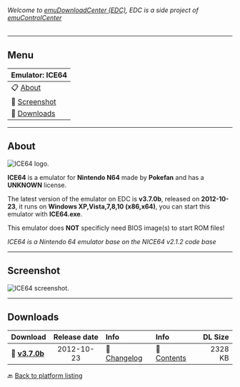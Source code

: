 ###### Welcome to [emuDownloadCenter (EDC)](https://github.com/PhoenixInteractiveNL/emuDownloadCenter/wiki/), EDC is a side project of [emuControlCenter](https://github.com/PhoenixInteractiveNL/emuControlCenter/wiki/)
***
## Menu
| **Emulator: ICE64** |
|:---------|
| :clipboard: [About](#about) |
| :sunrise: [Screenshot](#screenshot) |
| :floppy_disk: [Downloads](#downloads) |
***
## About
![](https://github.com/PhoenixInteractiveNL/emuDownloadCenter/wiki/images_emulator/ice64_logo_200.jpg "ICE64 logo.")

**ICE64** is a emulator for **Nintendo N64** made by **Pokefan** and has a **UNKNOWN** license.

The latest version of the emulator on EDC is **v3.7.0b**, released on **2012-10-23**, it runs on **Windows XP,Vista,7,8,10 (x86,x64)**, you can start this emulator with **ICE64.exe**.

This emulator does **NOT** specificly need BIOS image(s) to start ROM files!

_ICE64 is a Nintendo 64 emulator base on the NICE64 v2.1.2 code base_
***
## Screenshot
![](https://raw.githubusercontent.com/PhoenixInteractiveNL/emuDownloadCenter/master/hooks/ice64/screen.jpg "ICE64 screenshot.")
***
## Downloads
| Download | Release date  | Info       | Info       | DL Size    |
|:---------|:-------------:|:-----------|:-----------|-----------:|
| :floppy_disk: [**v3.7.0b**](https://github.com/PhoenixInteractiveNL/edc-repo0004/raw/master/ice64/3.7.0b.7z) | 2012-10-23 | :page_facing_up: [Changelog](https://github.com/PhoenixInteractiveNL/edc-repo0004/blob/master/ice64/3.7.0b_changelog.txt) | :mag_right: [Contents](https://github.com/PhoenixInteractiveNL/edc-repo0004/blob/master/ice64/3.7.0b_contents.txt) | 2328 KB |

:back: [Back to platform listing](https://github.com/PhoenixInteractiveNL/emuDownloadCenter/wiki/EDC-Platform-List)
